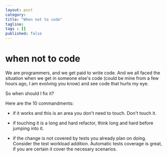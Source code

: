 ```yaml
---
layout: post 
category: 
title: "When not to code"
tagline: 
tags : [] 
published: false
---
```


# when not to code

We are programmers, and we get paid to write code. 
And we all faced the situation when we get in someone else's code (could be mine from a few hours ago, I am evolving you know) and see code that hurts my eye. 

So when should I fix it? 

Here are the 10 commandments:

* if it works and this is an area you don't need to touch. Don't touch it. 

* if touching it is a long and hard refactor, think long and hard before jumping into it. 

* if the change is not covered by tests you already plan on doing. Consider the test workload addition. Automatic tests coverage is great, if you are certain it cover the necesary scenarios. 
